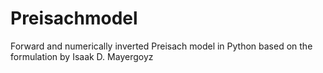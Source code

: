 # Preisachmodel
Forward and numerically inverted Preisach model in Python based on the formulation by Isaak D. Mayergoyz
